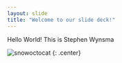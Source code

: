 ```yaml
---
layout: slide
title: "Welcome to our slide deck!"
---
```


Hello World! This is Stephen Wynsma

![snowoctocat](https://octodex.github.com/images/snowoctocat.png)
{: .center}
